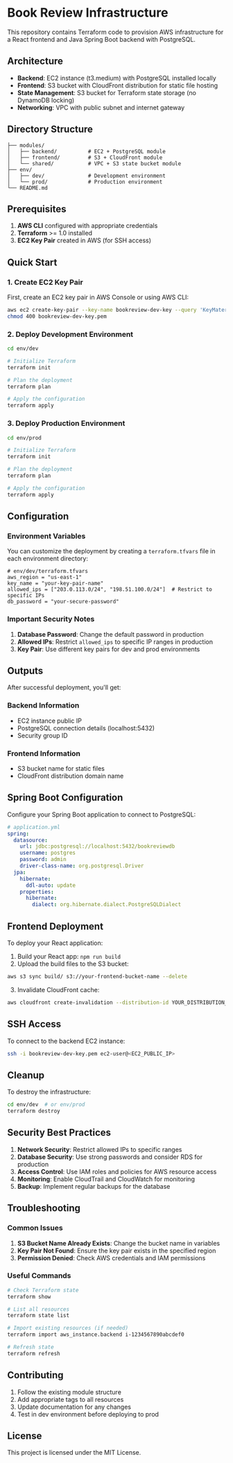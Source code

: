 # Book Review Infrastructure

This repository contains Terraform code to provision AWS infrastructure for a React frontend and Java Spring Boot backend with PostgreSQL.

## Architecture

- **Backend**: EC2 instance (t3.medium) with PostgreSQL installed locally
- **Frontend**: S3 bucket with CloudFront distribution for static file hosting
- **State Management**: S3 bucket for Terraform state storage (no DynamoDB locking)
- **Networking**: VPC with public subnet and internet gateway

## Directory Structure

```
├── modules/
│   ├── backend/          # EC2 + PostgreSQL module
│   ├── frontend/         # S3 + CloudFront module
│   └── shared/           # VPC + S3 state bucket module
├── env/
│   ├── dev/              # Development environment
│   └── prod/             # Production environment
└── README.md
```

## Prerequisites

1. **AWS CLI** configured with appropriate credentials
2. **Terraform** >= 1.0 installed
3. **EC2 Key Pair** created in AWS (for SSH access)

## Quick Start

### 1. Create EC2 Key Pair

First, create an EC2 key pair in AWS Console or using AWS CLI:

```bash
aws ec2 create-key-pair --key-name bookreview-dev-key --query 'KeyMaterial' --output text > bookreview-dev-key.pem
chmod 400 bookreview-dev-key.pem
```

### 2. Deploy Development Environment

```bash
cd env/dev

# Initialize Terraform
terraform init

# Plan the deployment
terraform plan

# Apply the configuration
terraform apply
```

### 3. Deploy Production Environment

```bash
cd env/prod

# Initialize Terraform
terraform init

# Plan the deployment
terraform plan

# Apply the configuration
terraform apply
```

## Configuration

### Environment Variables

You can customize the deployment by creating a `terraform.tfvars` file in each environment directory:

```hcl
# env/dev/terraform.tfvars
aws_region = "us-east-1"
key_name = "your-key-pair-name"
allowed_ips = ["203.0.113.0/24", "198.51.100.0/24"]  # Restrict to specific IPs
db_password = "your-secure-password"
```

### Important Security Notes

1. **Database Password**: Change the default password in production
2. **Allowed IPs**: Restrict `allowed_ips` to specific IP ranges in production
3. **Key Pair**: Use different key pairs for dev and prod environments

## Outputs

After successful deployment, you'll get:

### Backend Information
- EC2 instance public IP
- PostgreSQL connection details (localhost:5432)
- Security group ID

### Frontend Information
- S3 bucket name for static files
- CloudFront distribution domain name

## Spring Boot Configuration

Configure your Spring Boot application to connect to PostgreSQL:

```yaml
# application.yml
spring:
  datasource:
    url: jdbc:postgresql://localhost:5432/bookreviewdb
    username: postgres
    password: admin
    driver-class-name: org.postgresql.Driver
  jpa:
    hibernate:
      ddl-auto: update
    properties:
      hibernate:
        dialect: org.hibernate.dialect.PostgreSQLDialect
```

## Frontend Deployment

To deploy your React application:

1. Build your React app: `npm run build`
2. Upload the build files to the S3 bucket:

```bash
aws s3 sync build/ s3://your-frontend-bucket-name --delete
```

3. Invalidate CloudFront cache:

```bash
aws cloudfront create-invalidation --distribution-id YOUR_DISTRIBUTION_ID --paths "/*"
```

## SSH Access

To connect to the backend EC2 instance:

```bash
ssh -i bookreview-dev-key.pem ec2-user@<EC2_PUBLIC_IP>
```

## Cleanup

To destroy the infrastructure:

```bash
cd env/dev  # or env/prod
terraform destroy
```

## Security Best Practices

1. **Network Security**: Restrict allowed IPs to specific ranges
2. **Database Security**: Use strong passwords and consider RDS for production
3. **Access Control**: Use IAM roles and policies for AWS resource access
4. **Monitoring**: Enable CloudTrail and CloudWatch for monitoring
5. **Backup**: Implement regular backups for the database

## Troubleshooting

### Common Issues

1. **S3 Bucket Name Already Exists**: Change the bucket name in variables
2. **Key Pair Not Found**: Ensure the key pair exists in the specified region
3. **Permission Denied**: Check AWS credentials and IAM permissions

### Useful Commands

```bash
# Check Terraform state
terraform show

# List all resources
terraform state list

# Import existing resources (if needed)
terraform import aws_instance.backend i-1234567890abcdef0

# Refresh state
terraform refresh
```

## Contributing

1. Follow the existing module structure
2. Add appropriate tags to all resources
3. Update documentation for any changes
4. Test in dev environment before deploying to prod

## License

This project is licensed under the MIT License.

